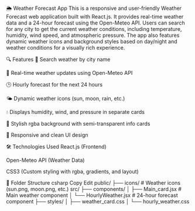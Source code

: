🌦️ Weather Forecast App
This is a responsive and user-friendly Weather Forecast web application built with React.js. It provides real-time weather data and a 24-hour forecast using the Open-Meteo API. Users can search for any city to get the current weather conditions, including temperature, humidity, wind speed, and atmospheric pressure. The app also features dynamic weather icons and background styles based on day/night and weather conditions for a visually rich experience.

🔍 Features
🔎 Search weather by city name

📍 Real-time weather updates using Open-Meteo API

🕒 Hourly forecast for the next 24 hours

🌤️ Dynamic weather icons (sun, moon, rain, etc.)

💧 Displays humidity, wind, and pressure in separate cards

🎨 Stylish rgba background with semi-transparent info cards

📱 Responsive and clean UI design

🛠️ Technologies Used
React.js (Frontend)

Open-Meteo API (Weather Data)

CSS3 (Custom styling with rgba, gradients, and layout)

📁 Folder Structure
csharp
Copy
Edit
public/
├── icons/         # Weather icons (sun.png, moon.png, etc.)
src/
├── components/
│   ├── Main_card.jsx      # Main weather component
│   └── HourlyWeather.jsx  # 24-hour forecast component
├── styles/
│   ├── weather_card.css
│   └── hourly_weather.css
